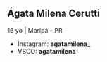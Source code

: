 ## Ágata Milena Cerutti

16 yo | Maripá - PR

- Instagram: **agatamilena_**
- VSCO: **agatamilena**
